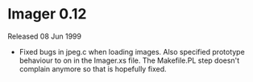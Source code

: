 # Imager 0.12

Released 08 Jun 1999

- Fixed bugs in jpeg.c when loading images. Also specified  prototype behaviour to on in the Imager.xs file. The  Makefile.PL step doesn't complain anymore so that is  hopefully fixed.
